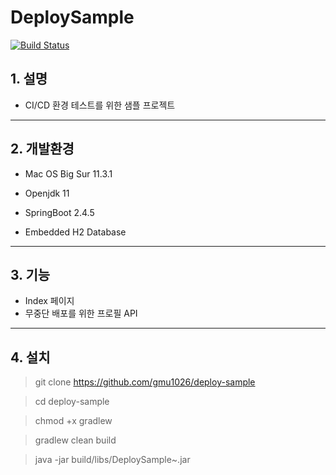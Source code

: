 # DeploySample
[![Build Status](https://cproduction.net:8080/buildStatus/icon?job=deploy-sample)](https://cproduction.net:8080/job/deploy-sample/)
## 1. 설명
- CI/CD 환경 테스트를 위한 샘플 프로젝트
---
## 2. 개발환경
- Mac OS Big Sur 11.3.1

- Openjdk 11

- SpringBoot 2.4.5

- Embedded H2 Database
---
## 3. 기능
- Index 페이지
- 무중단 배포를 위한 프로필 API
---
## 4. 설치
> git clone https://github.com/gmu1026/deploy-sample

> cd deploy-sample

> chmod +x gradlew

> gradlew clean build

> java -jar build/libs/DeploySample~.jar